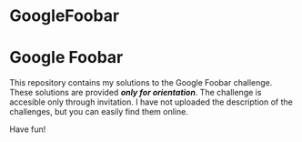 # GoogleFoobar
# Google Foobar
This repository contains my solutions to the Google Foobar challenge. These solutions are provided **_only for orientation_**.
The challenge is accesible only through invitation. I have not uploaded the description of the challenges, but you can easily find them online.

Have fun!
